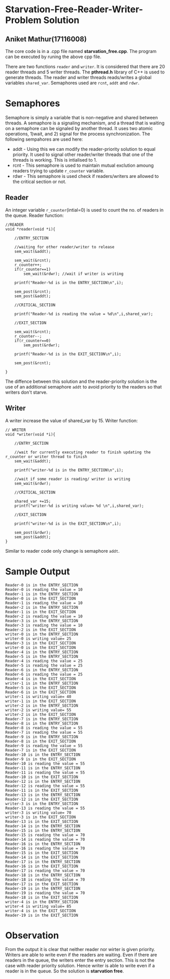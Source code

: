 # Starvation-Free-Reader-Writer-Problem Solution
## Aniket Mathur(17116008)

The core code is in a .cpp file named **starvation_free.cpp**. The program can be executed by runing the above cpp file.

There are two functions `reader` and `writer`. It is considered that there are 20 reader threads and 5 writer threads. The **pthread.h** library of C++ is used to generate threads. The reader and writer threads reads/writes a global variables `shared_var`. Semaphores used are `rcnt`, `addt` and `rdwr`.

# Semaphores
Semaphore is simply a variable that is non-negative and shared between threads. A semaphore is a signaling mechanism, and a thread that is waiting on a semaphore can be signaled by another thread. It uses two atomic operations, 1)wait, and 2) signal for the process synchronization. The following sempahores are used here:

- addt - Using this we can modify the reader-priority solution to equal priority. It used to signal other reader/writer threads that one of the threads is working. This is intialised to 1.
- rcnt - This semaphore is used to maintain mutual exclution amoung readers trying to update `r_counter` variable.
- rdwr - This semaphore is used check if readers/writers are allowed to the critical section or not.

## Reader
An integer variable `r_counter`(intial=0) is used to count the no. of readers in the queue. Reader function:
```
//READER
void *reader(void *i){

    //ENTRY_SECTION
    
    //waiting for other reader/writer to release     
    sem_wait(&addt);

    sem_wait(&rcnt);
    r_counter++;
    if(r_counter==1)
        sem_wait(&rdwr); //wait if writer is writing 

    printf("Reader-%d is in the ENTRY_SECTION\n",i);
    
    sem_post(&rcnt);
    sem_post(&addt);

    //CRITICAL_SECTION

    printf("Reader-%d is reading the value = %d\n",i,shared_var);

    //EXIT_SECTION

    sem_wait(&rcnt);
    r_counter--;
    if(r_counter==0)
        sem_post(&rdwr);
    
    printf("Reader-%d is in the EXIT_SECTION\n",i);

    sem_post(&rcnt);

}
```
The diffence between this solution and the reader-priority solution is the use of an additional semaphore `addt`  to avoid priority to the readers so that writers don't starve. 

## Writer

A writer increase the value of shared_var by 15. Writer function: 
```
// WRITER
void *writer(void *i){

    //ENTRY_SECTION

    //wait for currently executing reader to finish updating the r_counter or writer thread to finish 
    sem_wait(&addt); 

    printf("writer-%d is in the ENTRY_SECTION\n",i);

    //wait if some reader is reading/ writer is writing
    sem_wait(&rdwr);

    //CRITICAL_SECTION

    shared_var +=15;
    printf("writer-%d is writing value= %d \n",i,shared_var);

    //EXIT_SECTION

    printf("writer-%d is in the EXIT_SECTION\n",i);

    sem_post(&rdwr);
    sem_post(&addt);
}
```
Similar to reader code only change is semaphore `addt`.

# Sample Output

```
Reader-0 is in the ENTRY_SECTION
Reader-0 is reading the value = 10
Reader-1 is in the ENTRY_SECTION
Reader-0 is in the EXIT_SECTION
Reader-1 is reading the value = 10
Reader-2 is in the ENTRY_SECTION
Reader-1 is in the EXIT_SECTION
Reader-2 is reading the value = 10
Reader-3 is in the ENTRY_SECTION
Reader-3 is reading the value = 10
Reader-2 is in the EXIT_SECTION
writer-0 is in the ENTRY_SECTION
writer-0 is writing value= 25 
Reader-3 is in the EXIT_SECTION
writer-0 is in the EXIT_SECTION
Reader-4 is in the ENTRY_SECTION
Reader-5 is in the ENTRY_SECTION
Reader-4 is reading the value = 25
Reader-5 is reading the value = 25
Reader-6 is in the ENTRY_SECTION
Reader-6 is reading the value = 25
Reader-4 is in the EXIT_SECTION
writer-1 is in the ENTRY_SECTION
Reader-5 is in the EXIT_SECTION
Reader-6 is in the EXIT_SECTION
writer-1 is writing value= 40
writer-1 is in the EXIT_SECTION
writer-2 is in the ENTRY_SECTION
writer-2 is writing value= 55
writer-2 is in the EXIT_SECTION
Reader-7 is in the ENTRY_SECTION
Reader-8 is in the ENTRY_SECTION
Reader-8 is reading the value = 55
Reader-7 is reading the value = 55
Reader-9 is in the ENTRY_SECTION
Reader-8 is in the EXIT_SECTION
Reader-9 is reading the value = 55
Reader-7 is in the EXIT_SECTION
Reader-10 is in the ENTRY_SECTION
Reader-9 is in the EXIT_SECTION
Reader-10 is reading the value = 55
Reader-11 is in the ENTRY_SECTION
Reader-11 is reading the value = 55
Reader-10 is in the EXIT_SECTION
Reader-12 is in the ENTRY_SECTION
Reader-12 is reading the value = 55
Reader-11 is in the EXIT_SECTION
Reader-13 is in the ENTRY_SECTION
Reader-12 is in the EXIT_SECTION
writer-3 is in the ENTRY_SECTION
Reader-13 is reading the value = 55
writer-3 is writing value= 70
writer-3 is in the EXIT_SECTION
Reader-13 is in the EXIT_SECTION
Reader-14 is in the ENTRY_SECTION
Reader-15 is in the ENTRY_SECTION
Reader-15 is reading the value = 70
Reader-14 is reading the value = 70
Reader-16 is in the ENTRY_SECTION
Reader-16 is reading the value = 70
Reader-15 is in the EXIT_SECTION
Reader-14 is in the EXIT_SECTION
Reader-17 is in the ENTRY_SECTION
Reader-16 is in the EXIT_SECTION
Reader-17 is reading the value = 70
Reader-18 is in the ENTRY_SECTION
Reader-18 is reading the value = 70
Reader-17 is in the EXIT_SECTION
Reader-19 is in the ENTRY_SECTION
Reader-19 is reading the value = 70
Reader-18 is in the EXIT_SECTION
writer-4 is in the ENTRY_SECTION
writer-4 is writing value= 85
writer-4 is in the EXIT_SECTION
Reader-19 is in the EXIT_SECTION
```

# Observation

From the output it is clear that neither reader nor wirter is given priority. Writers are able to write even if the readers are waiting. Even if there are readers in the queue, the writers enter the entry section. This is not the case with reader priority solution. Hence writer is able to write even if a reader is in the queue. So the solution is **starvation free**.
